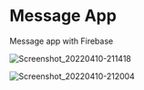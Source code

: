 # Message App

Message app with Firebase

![Screenshot_20220410-211418](https://user-images.githubusercontent.com/80406227/162646213-b5677a99-c48a-4cbc-8120-f27580a39125.jpg)


![Screenshot_20220410-212004](https://user-images.githubusercontent.com/80406227/162646234-f0aae645-6774-411f-9987-18a88611a346.jpg)
